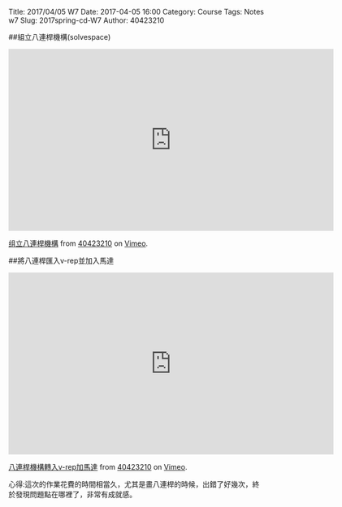 Title: 2017/04/05 W7
Date: 2017-04-05 16:00
Category: Course
Tags: Notes  w7
Slug: 2017spring-cd-W7
Author: 40423210

##組立八連桿機構(solvespace)
<iframe src="https://player.vimeo.com/video/213023653" width="640" height="359" frameborder="0" webkitallowfullscreen mozallowfullscreen allowfullscreen></iframe>
<p><a href="https://vimeo.com/213023653">组立八連桿機構</a> from <a href="https://vimeo.com/user61434176">40423210</a> on <a href="https://vimeo.com">Vimeo</a>.</p>

##將八連桿匯入v-rep並加入馬達
<iframe src="https://player.vimeo.com/video/213030727" width="640" height="359" frameborder="0" webkitallowfullscreen mozallowfullscreen allowfullscreen></iframe>
<p><a href="https://vimeo.com/213030727">八連桿機構轉入v-rep加馬達</a> from <a href="https://vimeo.com/user61434176">40423210</a> on <a href="https://vimeo.com">Vimeo</a>.</p>

<p>心得:這次的作業花費的時間相當久，尤其是畫八連桿的時候，出錯了好幾次，終於發現問題點在哪裡了，非常有成就感。</p>